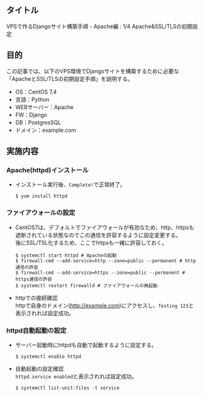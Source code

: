 ## タイトル
VPSで作るDjangoサイト構築手順 - Apache編 : 1/4 Apache&SSL/TLSの初期設定

## 目的
この記事では、以下のVPS環境でDjangoサイトを構築するために必要な「ApacheとSSL/TLSの初期設定手順」を説明する。
- OS：CentOS 7,4
- 言語：Python
- WEBサーバー：Apache
- FW：Django
- DB：PostgresSQL
- ドメイン：example.com

## 実施内容
### Apache(httpd)インストール
- インストール実行後、`Complete!`で正常終了。
  ```
  $ yum install httpd
  ```

### ファイアウォールの設定
- CentOS7は、デフォルトでファイアウォールが有効なため、http、httpsも遮断されている状態なのでこの通信を許容するように設定変更する。<br>
後にSSL/TSL化するため、ここでhttpsも一緒に許容しておく。
  ```
  $ systemctl start httpd # Apacheの起動
  $ firewall-cmd --add-service=http --zone=public --permanent # http通信の許容
  $ firewall-cmd --add-service=https --zone=public --permanent # https通信の許容
  $ systemctl restart firewalld # ファイアウォールの再起動
  ```

- httpでの接続確認<br>
httpで自身のドメイン(http://example.com)にアクセスし、`Testing 123`と表示されれば設定成功。

### httpd自動起動の設定
- サーバー起動時にhttpdも自動で起動するように設定する。
  ```
  $ systemctl enable httpd
  ```
- 自動起動の設定確認<br>
`httpd.service enabled`と表示されれば設定成功。
  ```
  $ systemctl list-unit-files -t service
  ```
